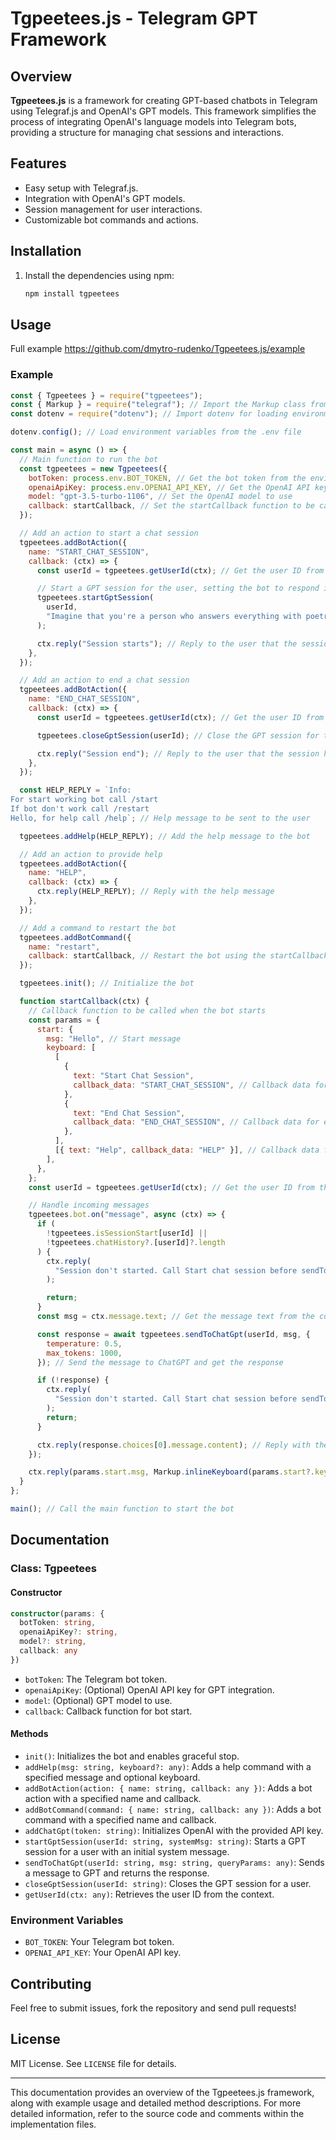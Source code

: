 # Tgpeetees.js - Telegram GPT Framework

## Overview

**Tgpeetees.js** is a framework for creating GPT-based chatbots in Telegram using Telegraf.js and OpenAI's GPT models. This framework simplifies the process of integrating OpenAI's language models into Telegram bots, providing a structure for managing chat sessions and interactions.

## Features

- Easy setup with Telegraf.js.
- Integration with OpenAI's GPT models.
- Session management for user interactions.
- Customizable bot commands and actions.

## Installation

1. Install the dependencies using npm:
   ```bash
   npm install tgpeetees
   ```

## Usage

Full example https://github.com/dmytro-rudenko/Tgpeetees.js/example

### Example

```javascript
const { Tgpeetees } = require("tgpeetees");
const { Markup } = require("telegraf"); // Import the Markup class from telegraf for creating custom keyboards
const dotenv = require("dotenv"); // Import dotenv for loading environment variables from a .env file

dotenv.config(); // Load environment variables from the .env file

const main = async () => {
  // Main function to run the bot
  const tgpeetees = new Tgpeetees({
    botToken: process.env.BOT_TOKEN, // Get the bot token from the environment variables
    openaiApiKey: process.env.OPENAI_API_KEY, // Get the OpenAI API key from the environment variables
    model: "gpt-3.5-turbo-1106", // Set the OpenAI model to use
    callback: startCallback, // Set the startCallback function to be called on bot start
  });

  // Add an action to start a chat session
  tgpeetees.addBotAction({
    name: "START_CHAT_SESSION",
    callback: (ctx) => {
      const userId = tgpeetees.getUserId(ctx); // Get the user ID from the context

      // Start a GPT session for the user, setting the bot to respond in poetry
      tgpeetees.startGptSession(
        userId,
        "Imagine that you're a person who answers everything with poetry. Respond in the language in which the message arrives."
      );

      ctx.reply("Session starts"); // Reply to the user that the session has started
    },
  });

  // Add an action to end a chat session
  tgpeetees.addBotAction({
    name: "END_CHAT_SESSION",
    callback: (ctx) => {
      const userId = tgpeetees.getUserId(ctx); // Get the user ID from the context

      tgpeetees.closeGptSession(userId); // Close the GPT session for the user

      ctx.reply("Session end"); // Reply to the user that the session has ended
    },
  });

  const HELP_REPLY = `Info: 
For start working bot call /start
If bot don't work call /restart
Hello, for help call /help`; // Help message to be sent to the user

  tgpeetees.addHelp(HELP_REPLY); // Add the help message to the bot

  // Add an action to provide help
  tgpeetees.addBotAction({
    name: "HELP",
    callback: (ctx) => {
      ctx.reply(HELP_REPLY); // Reply with the help message
    },
  });

  // Add a command to restart the bot
  tgpeetees.addBotCommand({
    name: "restart",
    callback: startCallback, // Restart the bot using the startCallback function
  });

  tgpeetees.init(); // Initialize the bot

  function startCallback(ctx) {
    // Callback function to be called when the bot starts
    const params = {
      start: {
        msg: "Hello", // Start message
        keyboard: [
          [
            {
              text: "Start Chat Session",
              callback_data: "START_CHAT_SESSION", // Callback data for starting a chat session
            },
            {
              text: "End Chat Session",
              callback_data: "END_CHAT_SESSION", // Callback data for ending a chat session
            },
          ],
          [{ text: "Help", callback_data: "HELP" }], // Callback data for help
        ],
      },
    };
    const userId = tgpeetees.getUserId(ctx); // Get the user ID from the context

    // Handle incoming messages
    tgpeetees.bot.on("message", async (ctx) => {
      if (
        !tgpeetees.isSessionStart[userId] ||
        !tgpeetees.chatHistory?.[userId]?.length
      ) {
        ctx.reply(
          "Session don't started. Call Start chat session before sendToChatGpt"
        );

        return;
      }
      const msg = ctx.message.text; // Get the message text from the context

      const response = await tgpeetees.sendToChatGpt(userId, msg, {
        temperature: 0.5,
        max_tokens: 1000,
      }); // Send the message to ChatGPT and get the response

      if (!response) {
        ctx.reply(
          "Session don't started. Call Start chat session before sendToChatGpt"
        );
        return;
      }

      ctx.reply(response.choices[0].message.content); // Reply with the ChatGPT response
    });

    ctx.reply(params.start.msg, Markup.inlineKeyboard(params.start?.keyboard)); // Send the start message with an inline keyboard
  }
};

main(); // Call the main function to start the bot
```

## Documentation

### Class: Tgpeetees

#### Constructor

```typescript
constructor(params: {
  botToken: string,
  openaiApiKey?: string,
  model?: string,
  callback: any
})
```

- `botToken`: The Telegram bot token.
- `openaiApiKey`: (Optional) OpenAI API key for GPT integration.
- `model`: (Optional) GPT model to use.
- `callback`: Callback function for bot start.

#### Methods

- `init()`: Initializes the bot and enables graceful stop.
- `addHelp(msg: string, keyboard?: any)`: Adds a help command with a specified message and optional keyboard.
- `addBotAction(action: { name: string, callback: any })`: Adds a bot action with a specified name and callback.
- `addBotCommand(command: { name: string, callback: any })`: Adds a bot command with a specified name and callback.
- `addChatGpt(token: string)`: Initializes OpenAI with the provided API key.
- `startGptSession(userId: string, systemMsg: string)`: Starts a GPT session for a user with an initial system message.
- `sendToChatGpt(userId: string, msg: string, queryParams: any)`: Sends a message to GPT and returns the response.
- `closeGptSession(userId: string)`: Closes the GPT session for a user.
- `getUserId(ctx: any)`: Retrieves the user ID from the context.

### Environment Variables

- `BOT_TOKEN`: Your Telegram bot token.
- `OPENAI_API_KEY`: Your OpenAI API key.

## Contributing

Feel free to submit issues, fork the repository and send pull requests!

## License

MIT License. See `LICENSE` file for details.

---

This documentation provides an overview of the Tgpeetees.js framework, along with example usage and detailed method descriptions. For more detailed information, refer to the source code and comments within the implementation files.